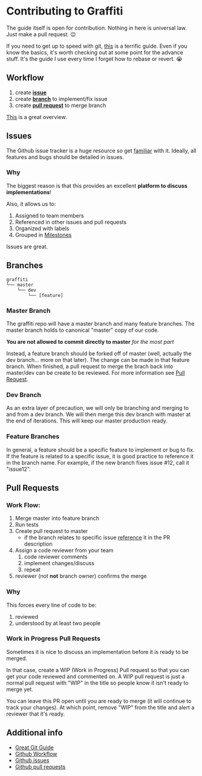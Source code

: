 Contributing to Graffiti
========================
The guide itself is open for contribution.  Nothing in here is universal law.  Just make a pull request. :wink:

If you need to get up to speed with git, [this](https://www.atlassian.com/git/tutorials/syncing) is a terrific guide.  Even if you know the basics, it's worth checking out at some point for the advance stuff.  It's the guide I use every time I forget how to rebase or revert. :sob:

Workflow
--------
1. create [**issue**](#issues)
2. create [**branch**](#branches) to implement/fix issue
3. create [**pull request**](#pull-requests) to merge branch

[This](https://guides.github.com/introduction/flow/) is a great overview.

Issues
------
The Github issue tracker is a huge resource so get [familiar](https://guides.github.com/features/issues/) with it.  Ideally, all features and bugs should be detailed in issues.

### Why

The biggest reason is that this provides an excellent **platform to discuss implementations**!

Also, it allows us to:

1. Assigned to team members
2. Referenced in other issues and pull requests
3. Organized with labels
4. Grouped in [Milestones](https://help.github.com/articles/about-milestones/)

Issues are great.

Branches
--------

```
graffiti
└── master
    └── dev
        └── [feature]
```

### Master Branch
The graffiti repo will have a master branch and many feature branches.  The master branch holds to canonical "master" copy of our code.

**You are not allowed to commit directly to master** *for the most part*

Instead, a feature branch should be forked off of master (well, actually the dev branch... more on that later).  The change can be made in that feature branch.  When finished, a pull request to merge the brach back into master/dev can be create to be reviewed.  For more information see  [Pull Request](#pull-requests).

### Dev Branch
As an extra layer of precaution, we will only be branching and merging to and from a dev branch.  We will then merge this dev branch with master at the end of iterations.  This will keep our master production ready.

### Feature Branches
In general, a feature should be a specific feature to implement or bug to fix.  If the feature is related to a specific issue, it is good practice to reference it in the branch name.  For example, if the new branch fixes issue #12, call it "issue12".

Pull Requests
-------------

### Work Flow:
1. Merge master into feature branch
2. Run tests
3. Create pull request to master
    * if the branch relates to specific issue [reference](https://github.com/blog/957-introducing-issue-mentions) it in the PR description
3. Assign a code reviewer from your team
    1. code reviewer comments
    2. implement changes/discuss
    3. repeat
4. reviewer (not **not** branch owner) confirms the merge

### Why
This forces every line of code to be:
1. reviewed
2. understood by at least two people

### Work in Progress Pull Requests
Sometimes it is nice to discuss an implementation before it is ready to be merged.

In that case, create a WIP (Work in Progress) Pull request so that you can get your code reviewed and commented on.  A WIP pull request is just a normal pull request with "WIP" in the title so people know it isn't ready to merge yet.

You can leave this PR open until you are ready to merge (it will continue to track your changes).  At which point, remove "WIP" from the title and alert a reviewer that it's ready.

Additional info
---------------
* [Great Git Guide](https://www.atlassian.com/git/tutorials/syncing)
* [Github Workflow](https://guides.github.com/introduction/flow/)
* [Github issues](https://guides.github.com/features/issues/)
* [Github pull requests](https://help.github.com/articles/about-pull-requests/)
